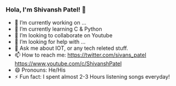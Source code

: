 ### Hola, I'm Shivansh Patel! 👋

- 🔭 I’m currently working on ...
- 🌱 I’m currently learning C & Python
- 👯 I’m looking to collaborate on Youtube
- 🤔 I’m looking for help with ...
- 💬 Ask me about IOT, or any tech releted stuff.
- 📫 How to reach me: https://twitter.com/sivans_patel https://www.youtube.com/c/ShivanshPatel
- 😄 Pronouns: He/His
- ⚡ Fun fact: I spent almost 2-3 Hours listening songs everyday!
